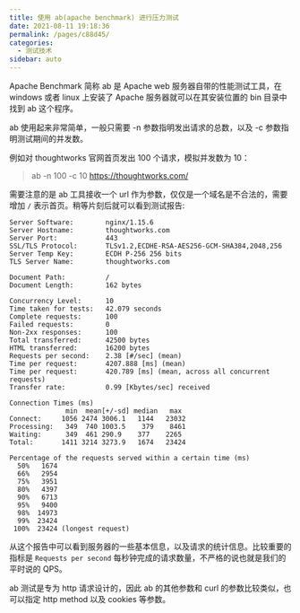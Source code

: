 ```yaml
---
title: 使用 ab(apache benchmark) 进行压力测试
date: 2021-08-11 19:18:36
permalink: /pages/c88d45/
categories:
  - 测试技术
sidebar: auto
---
```


Apache Benchmark 简称 ab 是 Apache web 服务器自带的性能测试工具，在 windows 或者 linux 上安装了 Apache 服务器就可以在其安装位置的 bin 目录中找到 ab 这个程序。

ab 使用起来非常简单，一般只需要 -n 参数指明发出请求的总数，以及 -c 参数指明测试期间的并发数。

例如对 thoughtworks 官网首页发出 100 个请求，模拟并发数为 10：

> ab -n 100 -c 10 https://thoughtworks.com/

需要注意的是 ab 工具接收一个 url 作为参数，仅仅是一个域名是不合法的，需要增加 `/` 表示首页。稍等片刻后就可以看到测试报告:



```
Server Software:        nginx/1.15.6
Server Hostname:        thoughtworks.com
Server Port:            443
SSL/TLS Protocol:       TLSv1.2,ECDHE-RSA-AES256-GCM-SHA384,2048,256
Server Temp Key:        ECDH P-256 256 bits
TLS Server Name:        thoughtworks.com

Document Path:          /
Document Length:        162 bytes

Concurrency Level:      10
Time taken for tests:   42.079 seconds
Complete requests:      100
Failed requests:        0
Non-2xx responses:      100
Total transferred:      42500 bytes
HTML transferred:       16200 bytes
Requests per second:    2.38 [#/sec] (mean)
Time per request:       4207.888 [ms] (mean)
Time per request:       420.789 [ms] (mean, across all concurrent requests)
Transfer rate:          0.99 [Kbytes/sec] received

Connection Times (ms)
              min  mean[+/-sd] median   max
Connect:     1056 2474 3006.1   1144   23032
Processing:   349  740 1003.5    379    8461
Waiting:      349  461 290.9    377    2265
Total:       1411 3214 3273.9   1674   23424

Percentage of the requests served within a certain time (ms)
  50%   1674
  66%   2954
  75%   3951
  80%   4397
  90%   6713
  95%   9400
  98%  14973
  99%  23424
 100%  23424 (longest request)
```

从这个报告中可以看到服务器的一些基本信息，以及请求的统计信息。比较重要的指标是 `Requests per second` 每秒钟完成的请求数量，不严格的说也就是我们的平时说的 QPS。

ab 测试是专为 http 请求设计的，因此 ab 的其他参数和 curl 的参数比较类似，也可以指定 http method 以及 cookies 等参数。

